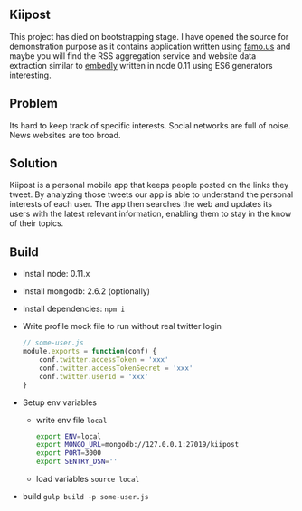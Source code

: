 ## Kiipost

This project has died on bootstrapping stage. I have opened the source for demonstration purpose as it contains application written using [famo.us](http://famo.us) and maybe you will find the RSS aggregation service and website data extraction similar to [embedly](http://embed.ly/extract) written in node 0.11 using ES6 generators interesting.

## Problem
Its hard to keep track of specific interests. Social networks are full of noise. News websites are too broad.

## Solution
Kiipost is a personal mobile app that keeps people posted on the links they tweet. By analyzing those tweets our app is able to understand the personal interests of each user. The app then searches the web and updates its users with the latest relevant information, enabling them to stay in the know of their topics.

## Build

- Install node: 0.11.x
- Install mongodb: 2.6.2 (optionally)
- Install dependencies: `npm i`
- Write profile mock file to run without real twitter login

    ```javascript
    // some-user.js
    module.exports = function(conf) {
        conf.twitter.accessToken = 'xxx'
        conf.twitter.accessTokenSecret = 'xxx'
        conf.twitter.userId = 'xxx'
    }
    ```
- Setup env variables
  - write env file `local`

    ```bash
    export ENV=local
    export MONGO_URL=mongodb://127.0.0.1:27019/kiipost
    export PORT=3000
    export SENTRY_DSN=''
    ```
  - load variables `source local`
- build `gulp build -p some-user.js`

